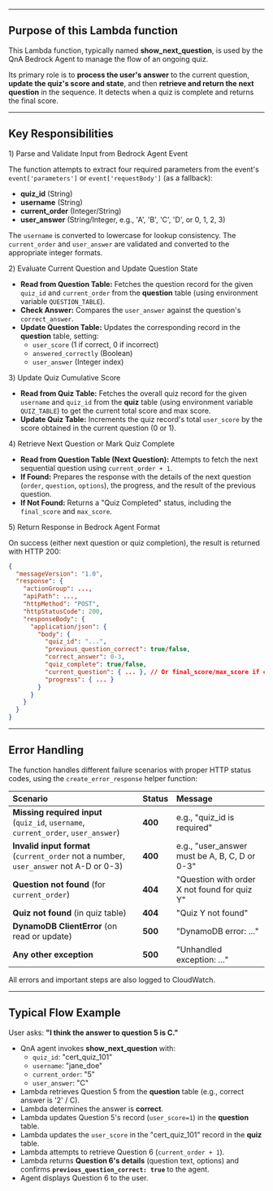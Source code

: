 -----

## Purpose of this Lambda function

This Lambda function, typically named **show\_next\_question**, is used by the QnA Bedrock Agent to manage the flow of an ongoing quiz.

Its primary role is to **process the user's answer** to the current question, **update the quiz's score and state**, and then **retrieve and return the next question** in the sequence. It detects when a quiz is complete and returns the final score.

-----

## Key Responsibilities

1️) Parse and Validate Input from Bedrock Agent Event

The function attempts to extract four required parameters from the event's `event['parameters']` or `event['requestBody']` (as a fallback):

  * **quiz\_id** (String)
  * **username** (String)
  * **current\_order** (Integer/String)
  * **user\_answer** (String/Integer, e.g., 'A', 'B', 'C', 'D', or 0, 1, 2, 3)

The `username` is converted to lowercase for lookup consistency. The `current_order` and `user_answer` are validated and converted to the appropriate integer formats.

2️) Evaluate Current Question and Update Question State

  * **Read from Question Table:** Fetches the question record for the given `quiz_id` and `current_order` from the **question** table (using environment variable `QUESTION_TABLE`).
  * **Check Answer:** Compares the `user_answer` against the question's `correct_answer`.
  * **Update Question Table:** Updates the corresponding record in the **question** table, setting:
      * `user_score` (1 if correct, 0 if incorrect)
      * `answered_correctly` (Boolean)
      * `user_answer` (Integer index)

3️) Update Quiz Cumulative Score

  * **Read from Quiz Table:** Fetches the overall quiz record for the given `username` and `quiz_id` from the **quiz** table (using environment variable `QUIZ_TABLE`) to get the current total score and max score.
  * **Update Quiz Table:** Increments the quiz record's total `user_score` by the score obtained in the current question (0 or 1).

4️) Retrieve Next Question or Mark Quiz Complete

  * **Read from Question Table (Next Question):** Attempts to fetch the next sequential question using `current_order + 1`.
  * **If Found:** Prepares the response with the details of the next question (`order`, `question`, `options`), the progress, and the result of the previous question.
  * **If Not Found:** Returns a "Quiz Completed" status, including the `final_score` and `max_score`.

5️) Return Response in Bedrock Agent Format

On success (either next question or quiz completion), the result is returned with HTTP 200:

```json
{
  "messageVersion": "1.0",
  "response": {
    "actionGroup": ...,
    "apiPath": ...,
    "httpMethod": "POST",
    "httpStatusCode": 200,
    "responseBody": {
      "application/json": {
        "body": {
          "quiz_id": "...",
          "previous_question_correct": true/false,
          "correct_answer": 0-3,
          "quiz_complete": true/false,
          "current_question": { ... }, // Or final_score/max_score if complete
          "progress": { ... }
        }
      }
    }
  }
}
```

-----

## Error Handling

The function handles different failure scenarios with proper HTTP status codes, using the `create_error_response` helper function:

| Scenario | Status | Message |
| :--- | :--- | :--- |
| **Missing required input** (`quiz_id`, `username`, `current_order`, `user_answer`) | **400** | e.g., "quiz\_id is required" |
| **Invalid input format** (`current_order` not a number, `user_answer` not A-D or 0-3) | **400** | e.g., "user\_answer must be A, B, C, D or 0-3" |
| **Question not found** (for `current_order`) | **404** | "Question with order X not found for quiz Y" |
| **Quiz not found** (in quiz table) | **404** | "Quiz Y not found" |
| **DynamoDB ClientError** (on read or update) | **500** | "DynamoDB error: ..." |
| **Any other exception** | **500** | "Unhandled exception: ..." |

All errors and important steps are also logged to CloudWatch.

-----

## Typical Flow Example

User asks: **"I think the answer to question 5 is C."**

  * QnA agent invokes **show\_next\_question** with:
      * `quiz_id`: "cert\_quiz\_101"
      * `username`: "jane\_doe"
      * `current_order`: "5"
      * `user_answer`: "C"
  * Lambda retrieves Question 5 from the **question** table (e.g., correct answer is '2' / C).
  * Lambda determines the answer is **correct**.
  * Lambda updates Question 5's record (`user_score=1`) in the **question** table.
  * Lambda updates the `user_score` in the "cert\_quiz\_101" record in the **quiz** table.
  * Lambda attempts to retrieve Question 6 (`current_order + 1`).
  * Lambda returns **Question 6's details** (question text, options) and confirms **`previous_question_correct: true`** to the agent.
  * Agent displays Question 6 to the user.
